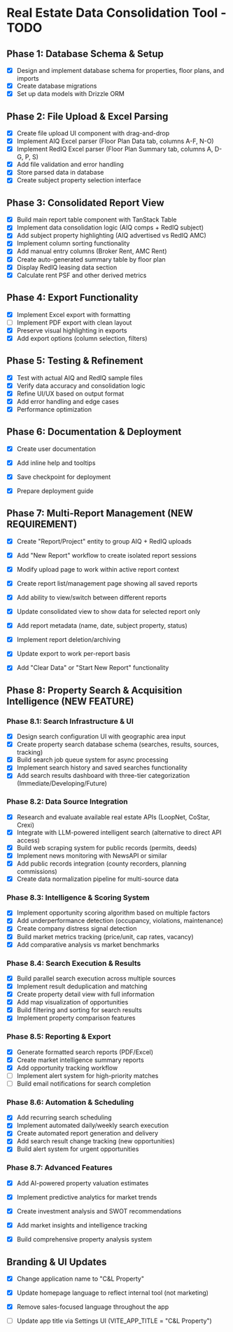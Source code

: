 # Real Estate Data Consolidation Tool - TODO

## Phase 1: Database Schema & Setup
- [x] Design and implement database schema for properties, floor plans, and imports
- [x] Create database migrations
- [x] Set up data models with Drizzle ORM

## Phase 2: File Upload & Excel Parsing
- [x] Create file upload UI component with drag-and-drop
- [x] Implement AIQ Excel parser (Floor Plan Data tab, columns A-F, N-O)
- [x] Implement RedIQ Excel parser (Floor Plan Summary tab, columns A, D-G, P, S)
- [x] Add file validation and error handling
- [x] Store parsed data in database
- [x] Create subject property selection interface

## Phase 3: Consolidated Report View
- [x] Build main report table component with TanStack Table
- [x] Implement data consolidation logic (AIQ comps + RedIQ subject)
- [x] Add subject property highlighting (AIQ advertised vs RedIQ AMC)
- [x] Implement column sorting functionality
- [x] Add manual entry columns (Broker Rent, AMC Rent)
- [x] Create auto-generated summary table by floor plan
- [x] Display RedIQ leasing data section
- [x] Calculate rent PSF and other derived metrics

## Phase 4: Export Functionality
- [x] Implement Excel export with formatting
- [ ] Implement PDF export with clean layout
- [x] Preserve visual highlighting in exports
- [x] Add export options (column selection, filters)

## Phase 5: Testing & Refinement
- [x] Test with actual AIQ and RedIQ sample files
- [x] Verify data accuracy and consolidation logic
- [x] Refine UI/UX based on output format
- [x] Add error handling and edge cases
- [x] Performance optimization

## Phase 6: Documentation & Deployment
- [x] Create user documentation
- [x] Add inline help and tooltips
- [x] Save checkpoint for deployment
- [x] Prepare deployment guide



## Phase 7: Multi-Report Management (NEW REQUIREMENT)
- [x] Create "Report/Project" entity to group AIQ + RedIQ uploads
- [x] Add "New Report" workflow to create isolated report sessions
- [x] Modify upload page to work within active report context
- [x] Create report list/management page showing all saved reports
- [x] Add ability to view/switch between different reports
- [x] Update consolidated view to show data for selected report only
- [x] Add report metadata (name, date, subject property, status)
- [x] Implement report deletion/archiving
- [x] Update export to work per-report basis
- [x] Add "Clear Data" or "Start New Report" functionality



## Phase 8: Property Search & Acquisition Intelligence (NEW FEATURE)

### Phase 8.1: Search Infrastructure & UI
- [x] Design search configuration UI with geographic area input
- [x] Create property search database schema (searches, results, sources, tracking)
- [x] Build search job queue system for async processing
- [x] Implement search history and saved searches functionality
- [x] Add search results dashboard with three-tier categorization (Immediate/Developing/Future)

### Phase 8.2: Data Source Integration
- [x] Research and evaluate available real estate APIs (LoopNet, CoStar, Crexi)
- [x] Integrate with LLM-powered intelligent search (alternative to direct API access)
- [x] Build web scraping system for public records (permits, deeds)
- [x] Implement news monitoring with NewsAPI or similar
- [x] Add public records integration (county recorders, planning commissions)
- [x] Create data normalization pipeline for multi-source data

### Phase 8.3: Intelligence & Scoring System
- [x] Implement opportunity scoring algorithm based on multiple factors
- [x] Add underperformance detection (occupancy, violations, maintenance)
- [x] Create company distress signal detection
- [x] Build market metrics tracking (price/unit, cap rates, vacancy)
- [x] Add comparative analysis vs market benchmarks

### Phase 8.4: Search Execution & Results
- [x] Build parallel search execution across multiple sources
- [x] Implement result deduplication and matching
- [x] Create property detail view with full information
- [x] Add map visualization of opportunities
- [x] Build filtering and sorting for search results
- [x] Implement property comparison features

### Phase 8.5: Reporting & Export
- [x] Generate formatted search reports (PDF/Excel)
- [x] Create market intelligence summary reports
- [x] Add opportunity tracking workflow
- [ ] Implement alert system for high-priority matches
- [ ] Build email notifications for search completion

### Phase 8.6: Automation & Scheduling
- [x] Add recurring search scheduling
- [x] Implement automated daily/weekly search execution
- [x] Create automated report generation and delivery
- [x] Add search result change tracking (new opportunities)
- [x] Build alert system for urgent opportunities

### Phase 8.7: Advanced Features
- [x] Add AI-powered property valuation estimates
- [x] Implement predictive analytics for market trends
- [x] Create investment analysis and SWOT recommendations
- [x] Add market insights and intelligence tracking
- [x] Build comprehensive property analysis system



## Branding & UI Updates
- [x] Change application name to "C&L Property"
- [x] Update homepage language to reflect internal tool (not marketing)
- [x] Remove sales-focused language throughout the app
- [ ] Update app title via Settings UI (VITE_APP_TITLE = "C&L Property")

